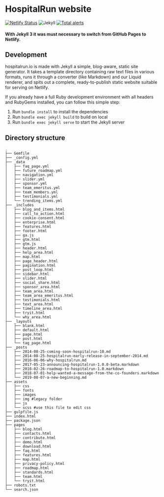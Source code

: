 # HospitalRun website

[![Netlify Status](https://api.netlify.com/api/v1/badges/43e5071f-bdaf-43ec-be74-5bf464403034/deploy-status)](https://app.netlify.com/sites/hospitalrun-website/deploys) ![Jekyll](https://img.shields.io/badge/Jekyll-v3.8.7-red?style=flat&logo=jekyll) [![Total alerts](https://img.shields.io/lgtm/alerts/g/HospitalRun/hospitalrun.io.svg?logo=lgtm&logoWidth=18)](https://lgtm.com/projects/g/HospitalRun/hospitalrun.io/alerts/)

#### With Jekyll 3 it was must necessary to switch from GitHub Pages to Netlify.

## Development

hospitalrun.io is made with Jekyll a simple, blog-aware, static site generator. It takes a template directory containing raw text files in various formats, runs it through a converter (like Markdown) and our Liquid renderer, and spits out a complete, ready-to-publish static website suitable for serving on Netlify.

If you already have a full Ruby development environment with all headers and RubyGems installed, you can follow this simple step:

1. Run `bundle install` to install the dependencies
2. Run `bundle exec jekyll build` to build on local
3. Run `bundle exec jekyll serve` to start the Jekyll server


## Directory structure

```
.
├── Gemfile
├── _config.yml
├── _data
│   ├── faq_page.yml
│   ├── future_roadmap.yml
│   ├── navigation.yml
│   ├── slider.yml
│   ├── sponsor.yml
│   ├── team_emeritus.yml
│   ├── team_members.yml
│   ├── testimonials.yml
│   └── trending_items.yml
├── _includes
│   ├── blog_and_items.html
│   ├── call_to_action.html
│   ├── cookie-consent.html
│   ├── enterprise.html
│   ├── features.html
│   ├── footer.html
│   ├── ga.js
│   ├── gtm.html
│   ├── gtm.js
│   ├── header.html
│   ├── help_area.html
│   ├── map.html
│   ├── page_header.html
│   ├── pagination.html
│   ├── post_loop.html
│   ├── sidebar.html
│   ├── slider.html
│   ├── social_share.html
│   ├── sponsor_area.html
│   ├── team_area.html
│   ├── team_area_emeritus.html
│   ├── testimonials.html
│   ├── text_area.html
│   ├── timeline_area.html
│   ├── tryit.html
│   └── why_area.html
├── _layouts
│   ├── blank.html
│   ├── default.html
│   ├── page.html
│   ├── post.html
│   └── tag_page.html
├── _posts
│   ├── 2014-08-25-coming-soon-hospitalrun-10.md
│   ├── 2014-08-25-hospitalrun-early-release-in-september-2014.md
│   ├── 2016-06-06-why-hospitalrun.md
│   ├── 2017-05-23-announcing-hospitalrun-1.0.0-beta.markdown
│   ├── 2018-02-26-roadmap-to-hospitalrun-1.0.markdown
│   ├── 2018-07-01-help-wanted-a-message-from-the-co-founders.markdown
│   └── 2019-08-07-a-new-beginning.md
├── assets
│   ├── css
│   ├── fonts
│   ├── images
│   ├── img #legacy folder
│   ├── js
│   └── scss #use this file to edit css
├── gulpfile.js
├── index.html
├── package.json
├── pages
│   ├── blog.html
│   ├── contacts.html
│   ├── contribute.html
│   ├── demo.html
│   ├── download.html
│   ├── faq.html
│   ├── features.html
│   ├── map.html
│   ├── privacy-policy.html
│   ├── roadmap.html
│   ├── standards.html
│   ├── team.html
│   └── tryit.html
├── robots.txt
└── search.json
```
